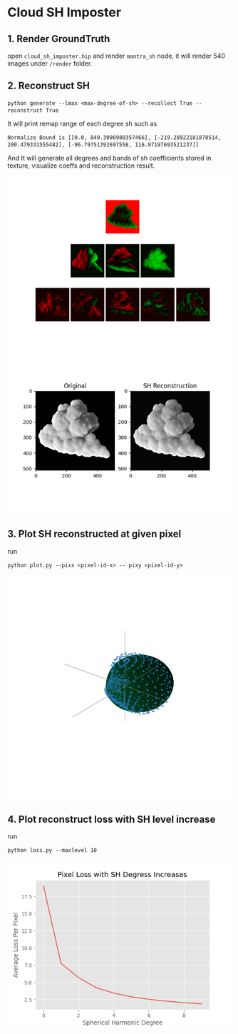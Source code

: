 # Cloud SH Imposter  


## 1. Render GroundTruth
open `cloud_sh_imposter.hip` and render `mantra_sh` node, it will render 540 images under `/render` folder.

## 2. Reconstruct SH
```shell
python generate --lmax <max-degree-of-sh> --recollect True --reconstruct True
```
It will print remap range of each degree sh such as  
```
Normalize Bound is [[0.0, 849.3096980357466], [-219.28922181878514, 200.479331555482], [-96.79751392697558, 116.97197693521237]]
```
And It will generate all degrees and bands of sh coefficients stored in texture, visualize coeffs and reconstruction result.  

![img](imgs/sh_levels.png)
![img](imgs/compares.png)


## 3. Plot SH reconstructed at given pixel  
run
```shell
python plot.py --pixx <pixel-id-x> -- pixy <pixel-id-y>
```
![img](imgs/sh_plot.png)

## 4. Plot reconstruct loss with SH level increase  
run
```shell
python loss.py --maxlevel 10
```
![img](imgs/loss.png)